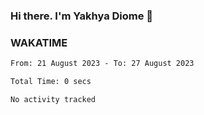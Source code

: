 ### Hi there. I'm Yakhya Diome 👋

### WAKATIME
<!--START_SECTION:waka-->

```txt
From: 21 August 2023 - To: 27 August 2023

Total Time: 0 secs

No activity tracked
```

<!--END_SECTION:waka-->
